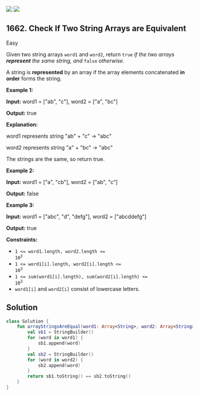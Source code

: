 [![](https://img.shields.io/github/stars/javadev/LeetCode-in-Kotlin?label=Stars&style=flat-square)](https://github.com/javadev/LeetCode-in-Kotlin)
[![](https://img.shields.io/github/forks/javadev/LeetCode-in-Kotlin?label=Fork%20me%20on%20GitHub%20&style=flat-square)](https://github.com/javadev/LeetCode-in-Kotlin/fork)

## 1662\. Check If Two String Arrays are Equivalent

Easy

Given two string arrays `word1` and `word2`, return `true` _if the two arrays **represent** the same string, and_ `false` _otherwise._

A string is **represented** by an array if the array elements concatenated **in order** forms the string.

**Example 1:**

**Input:** word1 = ["ab", "c"], word2 = ["a", "bc"]

**Output:** true

**Explanation:**

word1 represents string "ab" + "c" -> "abc"

word2 represents string "a" + "bc" -> "abc"

The strings are the same, so return true.

**Example 2:**

**Input:** word1 = ["a", "cb"], word2 = ["ab", "c"]

**Output:** false

**Example 3:**

**Input:** word1 = ["abc", "d", "defg"], word2 = ["abcddefg"]

**Output:** true

**Constraints:**

*   <code>1 <= word1.length, word2.length <= 10<sup>3</sup></code>
*   <code>1 <= word1[i].length, word2[i].length <= 10<sup>3</sup></code>
*   <code>1 <= sum(word1[i].length), sum(word2[i].length) <= 10<sup>3</sup></code>
*   `word1[i]` and `word2[i]` consist of lowercase letters.

## Solution

```kotlin
class Solution {
    fun arrayStringsAreEqual(word1: Array<String>, word2: Array<String>): Boolean {
        val sb1 = StringBuilder()
        for (word in word1) {
            sb1.append(word)
        }
        val sb2 = StringBuilder()
        for (word in word2) {
            sb2.append(word)
        }
        return sb1.toString() == sb2.toString()
    }
}
```